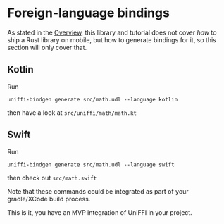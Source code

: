 # Foreign-language bindings

As stated in the [Overview](../Overview.md), this library and tutorial does not cover *how* to ship a Rust library on mobile, but how to generate bindings for it, so this section will only cover that.

## Kotlin

Run
```
uniffi-bindgen generate src/math.udl --language kotlin
```
then have a look at `src/uniffi/math/math.kt`

## Swift

Run
```
uniffi-bindgen generate src/math.udl --language swift
```
then check out `src/math.swift`

Note that these commands could be integrated as part of your gradle/XCode build process.

This is it, you have an MVP integration of UniFFI in your project.
